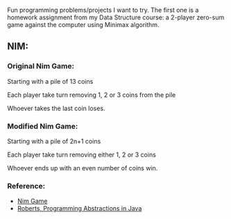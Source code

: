Fun programming problems/projects I want to try.
The first one is a homework assignment from my Data Structure course: a 2-player zero-sum game against the computer using Minimax algorithm. 

## NIM:

### Original Nim Game:
Starting with a pile of 13 coins

Each player take turn removing 1, 2 or 3 coins from the pile

Whoever takes the last coin loses.
### Modified Nim Game:
Starting with a pile of 2n+1 coins

Each player take turn removing either 1, 2 or 3 coins

Whoever ends up with an even number of coins win. 
### Reference:
+ [Nim Game](https://en.wikipedia.org/wiki/Nim)
+ [Roberts, Programming Abstractions in Java](https://cs.stanford.edu/people/eroberts/books/ProgrammingAbstractionsInJava/index.html)


